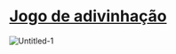 # [Jogo de adivinhação](https://piicareta.github.io/guessing.game/)
![Untitled-1](https://user-images.githubusercontent.com/108621847/177175228-0d4383ba-bf93-4a8b-83bb-a726dc8f4ea0.jpg)

